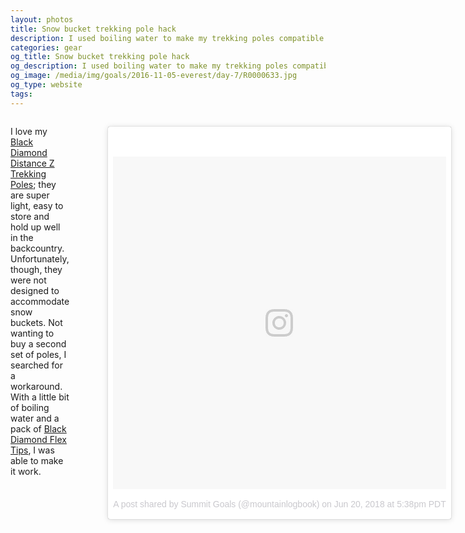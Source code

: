```yaml
---
layout: photos
title: Snow bucket trekking pole hack
description: I used boiling water to make my trekking poles compatible with snow buckets.
categories: gear
og_title: Snow bucket trekking pole hack
og_description: I used boiling water to make my trekking poles compatible with snow buckets.
og_image: /media/img/goals/2016-11-05-everest/day-7/R0000633.jpg
og_type: website
tags:
---
```


<div class="row">
	<div class="medium-10 medium-centered columns">
		<p>I love my <a href="https://amzn.to/2MInqrl">Black Diamond Distance Z Trekking Poles</a>; they are super light, easy to store and hold up well in the backcountry. Unfortunately, though, they were not designed to accommodate snow buckets. Not wanting to buy a second set of poles, I searched for a workaround. With a little bit of boiling water and a pack of <a href="https://amzn.to/2JSPlqx">Black Diamond Flex Tips</a>, I was able to make it work.</p>
		<figure>
			<blockquote class="instagram-media" data-instgrm-permalink="https://www.instagram.com/p/BkRE7BJh4kI/" data-instgrm-version="8" style=" background:#FFF; border:0; border-radius:3px; box-shadow:0 0 1px 0 rgba(0,0,0,0.5),0 1px 10px 0 rgba(0,0,0,0.15); margin: 1px; max-width:658px; padding:0; width:99.375%; width:-webkit-calc(100% - 2px); width:calc(100% - 2px);"><div style="padding:8px;"> <div style=" background:#F8F8F8; line-height:0; margin-top:40px; padding:50.0% 0; text-align:center; width:100%;"> <div style=" background:url(data:image/png;base64,iVBORw0KGgoAAAANSUhEUgAAACwAAAAsCAMAAAApWqozAAAABGdBTUEAALGPC/xhBQAAAAFzUkdCAK7OHOkAAAAMUExURczMzPf399fX1+bm5mzY9AMAAADiSURBVDjLvZXbEsMgCES5/P8/t9FuRVCRmU73JWlzosgSIIZURCjo/ad+EQJJB4Hv8BFt+IDpQoCx1wjOSBFhh2XssxEIYn3ulI/6MNReE07UIWJEv8UEOWDS88LY97kqyTliJKKtuYBbruAyVh5wOHiXmpi5we58Ek028czwyuQdLKPG1Bkb4NnM+VeAnfHqn1k4+GPT6uGQcvu2h2OVuIf/gWUFyy8OWEpdyZSa3aVCqpVoVvzZZ2VTnn2wU8qzVjDDetO90GSy9mVLqtgYSy231MxrY6I2gGqjrTY0L8fxCxfCBbhWrsYYAAAAAElFTkSuQmCC); display:block; height:44px; margin:0 auto -44px; position:relative; top:-22px; width:44px;"></div></div><p style=" color:#c9c8cd; font-family:Arial,sans-serif; font-size:14px; line-height:17px; margin-bottom:0; margin-top:8px; overflow:hidden; padding:8px 0 7px; text-align:center; text-overflow:ellipsis; white-space:nowrap;"><a href="https://www.instagram.com/p/BkRE7BJh4kI/" style=" color:#c9c8cd; font-family:Arial,sans-serif; font-size:14px; font-style:normal; font-weight:normal; line-height:17px; text-decoration:none;" target="_blank">A post shared by Summit Goals (@mountainlogbook)</a> on <time style=" font-family:Arial,sans-serif; font-size:14px; line-height:17px;" datetime="2018-06-21T00:38:33+00:00">Jun 20, 2018 at 5:38pm PDT</time></p></div></blockquote> <script async defer src="//www.instagram.com/embed.js"></script>
		</figure>
	</div>
</div>